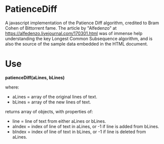 # PatienceDiff
A javascript implementation of the Patience Diff algorithm, credited to Bram Cohen of Bittorrent fame. The article by "Alfedenzo" at https://alfedenzo.livejournal.com/170301.html was of immense help understanding the key Longest Common Subsequence algorithm, and is also the source of the sample data embedded in the HTML document.

# Use
<b>patienceDiff(aLines, bLines)</b>

where:<br>
* aLines = array of the original lines of text.
* bLines = array of the new lines of text.
    
returns array of objects, with properties of:<br>
* line = line of text from either aLines or bLines.
* aIndex = index of line of text in aLines, or -1 if line is added from bLines.
* bIndex = index of line of text in bLines, or -1 if line is deleted from aLines.


